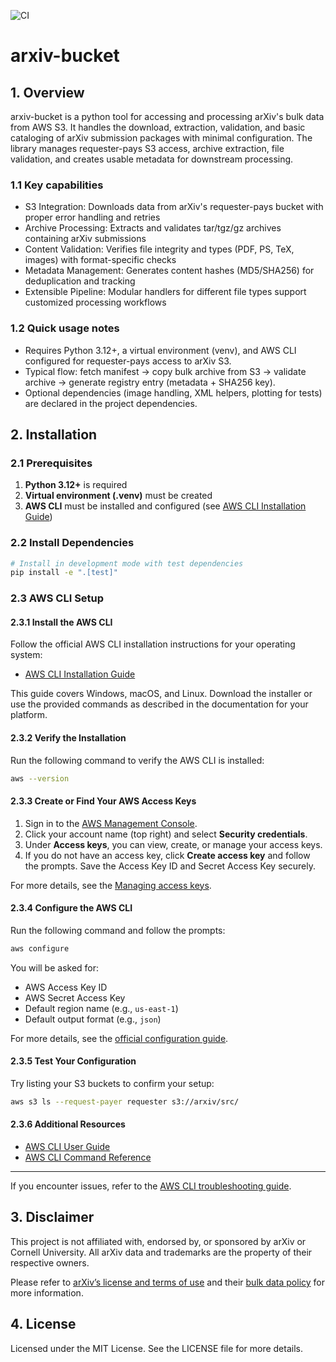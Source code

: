 ![CI](https://github.com/gradhouse/arxiv-bucket/actions/workflows/ci.yml/badge.svg)

# arxiv-bucket

## 1. Overview

arxiv-bucket is a python tool for accessing and processing arXiv's bulk data from AWS S3. It handles the download, extraction, validation, and basic cataloging of arXiv submission packages with minimal configuration. The library manages requester-pays S3 access, archive extraction, file validation, and creates usable metadata for downstream processing.

### 1.1 Key capabilities
- S3 Integration: Downloads data from arXiv's requester-pays bucket with proper error handling and retries
- Archive Processing: Extracts and validates tar/tgz/gz archives containing arXiv submissions
- Content Validation: Verifies file integrity and types (PDF, PS, TeX, images) with format-specific checks
- Metadata Management: Generates content hashes (MD5/SHA256) for deduplication and tracking
- Extensible Pipeline: Modular handlers for different file types support customized processing workflows

### 1.2 Quick usage notes
- Requires Python 3.12+, a virtual environment (venv), and AWS CLI configured for requester-pays access to arXiv S3.
- Typical flow: fetch manifest → copy bulk archive from S3 → validate archive → generate registry entry (metadata + SHA256 key).
- Optional dependencies (image handling, XML helpers, plotting for tests) are declared in the project dependencies.

## 2. Installation

### 2.1 Prerequisites

1. **Python 3.12+** is required
2. **Virtual environment (.venv)** must be created
2. **AWS CLI** must be installed and configured (see [AWS CLI Installation Guide](https://docs.aws.amazon.com/cli/latest/userguide/getting-started-install.html))

### 2.2 Install Dependencies

```bash
# Install in development mode with test dependencies
pip install -e ".[test]"
```

### 2.3 AWS CLI Setup

#### 2.3.1 Install the AWS CLI

Follow the official AWS CLI installation instructions for your operating system:

- [AWS CLI Installation Guide](https://docs.aws.amazon.com/cli/latest/userguide/getting-started-install.html)

This guide covers Windows, macOS, and Linux. Download the installer or use the provided commands as described in the documentation for your platform.

#### 2.3.2 Verify the Installation

Run the following command to verify the AWS CLI is installed:
```sh
aws --version
```

#### 2.3.3 Create or Find Your AWS Access Keys
1. Sign in to the [AWS Management Console](https://console.aws.amazon.com/).
2. Click your account name (top right) and select **Security credentials**.
3. Under **Access keys**, you can view, create, or manage your access keys.
4. If you do not have an access key, click **Create access key** and follow the prompts. Save the Access Key ID and Secret Access Key securely.

For more details, see the [Managing access keys](https://docs.aws.amazon.com/IAM/latest/UserGuide/id_credentials_access-keys.html).

#### 2.3.4 Configure the AWS CLI

Run the following command and follow the prompts:
```sh
aws configure
```
You will be asked for:
- AWS Access Key ID
- AWS Secret Access Key
- Default region name (e.g., `us-east-1`)
- Default output format (e.g., `json`)

For more details, see the [official configuration guide](https://docs.aws.amazon.com/cli/latest/userguide/cli-configure-quickstart.html).

#### 2.3.5 Test Your Configuration

Try listing your S3 buckets to confirm your setup:
```sh
aws s3 ls --request-payer requester s3://arxiv/src/
```

#### 2.3.6 Additional Resources
- [AWS CLI User Guide](https://docs.aws.amazon.com/cli/latest/userguide/)
- [AWS CLI Command Reference](https://docs.aws.amazon.com/cli/latest/reference/)

---
If you encounter issues, refer to the [AWS CLI troubleshooting guide](https://docs.aws.amazon.com/cli/latest/userguide/cli-configure-troubleshoot.html).


## 3. Disclaimer

This project is not affiliated with, endorsed by, or sponsored by arXiv or Cornell University.
All arXiv data and trademarks are the property of their respective owners.

Please refer to [arXiv’s license and terms of use](https://arxiv.org/help/license)
and their [bulk data policy](https://info.arxiv.org/help/bulk_data_s3.html) for more information.

## 4. License

Licensed under the MIT License. See the LICENSE file for more details.
